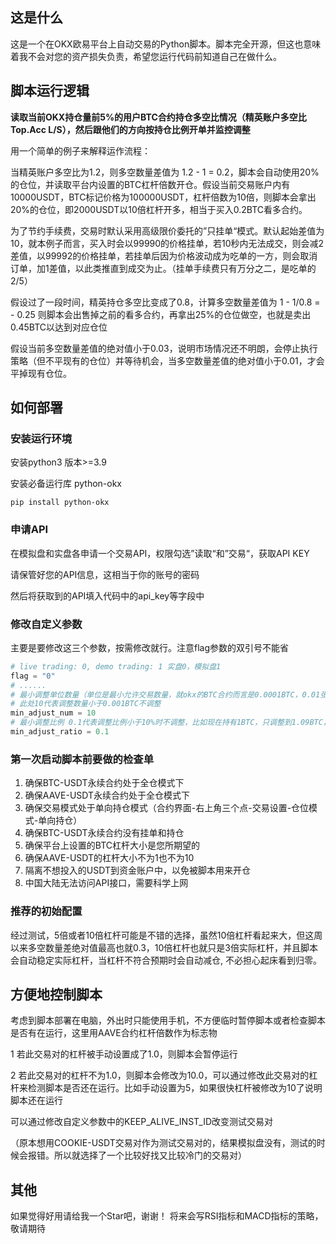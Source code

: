 ## 这是什么

这是一个在OKX欧易平台上自动交易的Python脚本。脚本完全开源，但这也意味着我不会对您的资产损失负责，希望您运行代码前知道自己在做什么。

## 脚本运行逻辑

**读取当前OKX持仓量前5%的用户BTC合约持仓多空比情况（精英账户多空比Top.Acc L/S），然后跟他们的方向按持仓比例开单并监控调整**

用一个简单的例子来解释运作流程：

当精英账户多空比为1.2，则多空数量差值为 1.2 - 1 = 0.2，脚本会自动使用20%的仓位，并读取平台内设置的BTC杠杆倍数开仓。假设当前交易账户内有10000USDT，BTC标记价格为100000USDT，杠杆倍数为10倍，则脚本会拿出20%的仓位，即2000USDT以10倍杠杆开多，相当于买入0.2BTC看多合约。

为了节约手续费，交易时默认采用高级限价委托的”只挂单“模式。默认起始差值为10，就本例子而言，买入时会以99990的价格挂单，若10秒内无法成交，则会减2差值，以99992的价格挂单，若挂单后因为价格波动成为吃单的一方，则会取消订单，加1差值，以此类推直到成交为止。（挂单手续费只有万分之二，是吃单的2/5）

假设过了一段时间，精英持仓多空比变成了0.8，计算多空数量差值为 1 - 1/0.8 = - 0.25 则脚本会出售掉之前的看多合约，再拿出25%的仓位做空，也就是卖出0.45BTC以达到对应仓位

假设当前多空数量差值的绝对值小于0.03，说明市场情况还不明朗，会停止执行策略（但不平现有的仓位）并等待机会，当多空数量差值的绝对值小于0.01，才会平掉现有仓位。

## 如何部署

### 安装运行环境

安装python3 版本>=3.9

安装必备运行库 python-okx

```
pip install python-okx
```

### 申请API

在模拟盘和实盘各申请一个交易API，权限勾选”读取“和”交易“，获取API KEY

请保管好您的API信息，这相当于你的账号的密码

然后将获取到的API填入代码中的api_key等字段中

### 修改自定义参数

主要是要修改这三个参数，按需修改就行。注意flag参数的双引号不能省

```python
# live trading: 0, demo trading: 1 实盘0，模拟盘1
flag = "0"
# ......
# 最小调整单位数量（单位是最小允许交易数量，就okx的BTC合约而言是0.0001BTC，0.01张）
# 此处10代表调整数量小于0.001BTC不调整
min_adjust_num = 10
# 最小调整比例 0.1代表调整比例小于10%时不调整，比如现在持有1BTC，只调整到1.09BTC，不调整
min_adjust_ratio = 0.1
```



### 第一次启动脚本前要做的检查单

1. 确保BTC-USDT永续合约处于全仓模式下
2. 确保AAVE-USDT永续合约处于全仓模式下
3. 确保交易模式处于单向持仓模式（合约界面-右上角三个点-交易设置-仓位模式-单向持仓）
4. 确保BTC-USDT永续合约没有挂单和持仓
5. 确保平台上设置的BTC杠杆大小是您所期望的
6. 确保AAVE-USDT的杠杆大小不为1也不为10
7. 隔离不想投入的USDT到资金账户中，以免被脚本用来开仓
8. 中国大陆无法访问API接口，需要科学上网

### 推荐的初始配置

经过测试，5倍或者10倍杠杆可能是不错的选择，虽然10倍杠杆看起来大，但这周以来多空数量差绝对值最高也就0.3，10倍杠杆也就只是3倍实际杠杆，并且脚本会自动稳定实际杠杆，当杠杆不符合预期时会自动减仓, 不必担心起床看到归零。

## 方便地控制脚本

考虑到脚本部署在电脑，外出时只能使用手机，不方便临时暂停脚本或者检查脚本是否有在运行，这里用AAVE合约杠杆倍数作为标志物

1 若此交易对的杠杆被手动设置成了1.0，则脚本会暂停运行

2 若此交易对的杠杆不为1.0，则脚本会修改为10.0，可以通过修改此交易对的杠杆来检测脚本是否还在运行。比如手动设置为5，如果很快杠杆被修改为10了说明脚本还在运行

可以通过修改自定义参数中的KEEP_ALIVE_INST_ID改变测试交易对

（原本想用COOKIE-USDT交易对作为测试交易对的，结果模拟盘没有，测试的时候会报错。所以就选择了一个比较好找又比较冷门的交易对）

## 其他
如果觉得好用请给我一个Star吧，谢谢！
将来会写RSI指标和MACD指标的策略，敬请期待